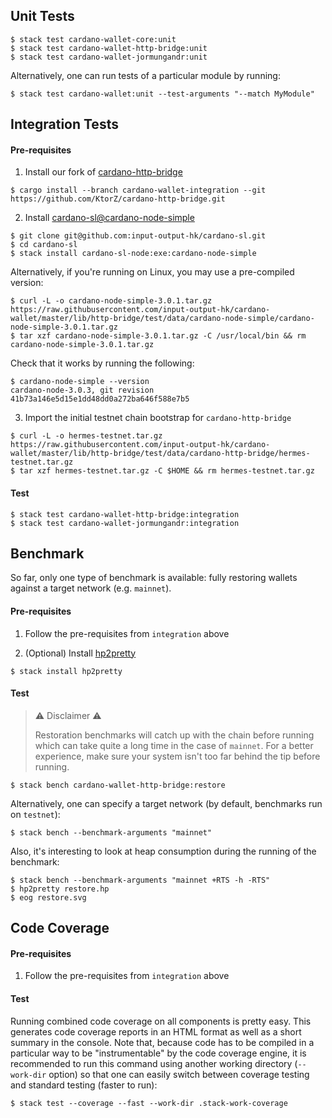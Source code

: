 ## Unit Tests

```
$ stack test cardano-wallet-core:unit
$ stack test cardano-wallet-http-bridge:unit
$ stack test cardano-wallet-jormungandr:unit
```

Alternatively, one can run tests of a particular module by running:

```
$ stack test cardano-wallet:unit --test-arguments "--match MyModule"
```

## Integration Tests

#### Pre-requisites

1. Install our fork of [cardano-http-bridge](https://github.com/KtorZ/cardano-http-bridge)

```
$ cargo install --branch cardano-wallet-integration --git https://github.com/KtorZ/cardano-http-bridge.git
```

2. Install [cardano-sl@cardano-node-simple](https://github.com/input-output-hk/cardano-sl)

```
$ git clone git@github.com:input-output-hk/cardano-sl.git
$ cd cardano-sl
$ stack install cardano-sl-node:exe:cardano-node-simple
```

Alternatively, if you're running on Linux, you may use a pre-compiled version:

```
$ curl -L -o cardano-node-simple-3.0.1.tar.gz https://raw.githubusercontent.com/input-output-hk/cardano-wallet/master/lib/http-bridge/test/data/cardano-node-simple/cardano-node-simple-3.0.1.tar.gz
$ tar xzf cardano-node-simple-3.0.1.tar.gz -C /usr/local/bin && rm cardano-node-simple-3.0.1.tar.gz
```

Check that it works by running the following:
```
$ cardano-node-simple --version
cardano-node-3.0.3, git revision 41b73a146e5d15e1dd48dd0a272ba646f588e7b5
```

3. Import the initial testnet chain bootstrap for `cardano-http-bridge`

```
$ curl -L -o hermes-testnet.tar.gz https://raw.githubusercontent.com/input-output-hk/cardano-wallet/master/lib/http-bridge/test/data/cardano-http-bridge/hermes-testnet.tar.gz
$ tar xzf hermes-testnet.tar.gz -C $HOME && rm hermes-testnet.tar.gz
```

#### Test

```
$ stack test cardano-wallet-http-bridge:integration
$ stack test cardano-wallet-jormungandr:integration
```

## Benchmark

So far, only one type of benchmark is available: fully restoring wallets
against a target network (e.g. `mainnet`).

#### Pre-requisites

1. Follow the pre-requisites from `integration` above

2. (Optional) Install [hp2pretty](https://www.stackage.org/nightly-2019-03-25/package/hp2pretty-0.9)

```
$ stack install hp2pretty
```

#### Test

> :warning: Disclaimer :warning: 
>
> Restoration benchmarks will catch up with the chain before running which can
> take quite a long time in the case of `mainnet`. For a better experience, make
> sure your system isn't too far behind the tip before running.

```
$ stack bench cardano-wallet-http-bridge:restore
```

Alternatively, one can specify a target network (by default, benchmarks run on `testnet`):

```
$ stack bench --benchmark-arguments "mainnet"
```

Also, it's interesting to look at heap consumption during the running of the benchmark:

```
$ stack bench --benchmark-arguments "mainnet +RTS -h -RTS"
$ hp2pretty restore.hp
$ eog restore.svg
```

## Code Coverage

#### Pre-requisites

1. Follow the pre-requisites from `integration` above

#### Test

Running combined code coverage on all components is pretty easy. This generates code coverage reports in an HTML format as well as a short summary in the console. Note that, because code has to be compiled in a particular way to be "instrumentable" by the code coverage engine, it is recommended to run this command using another working directory (`--work-dir` option) so that one can easily switch between coverage testing and standard testing (faster to run):

```
$ stack test --coverage --fast --work-dir .stack-work-coverage
```